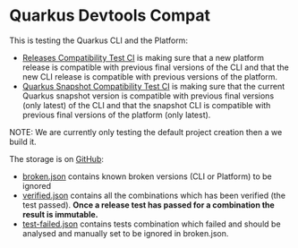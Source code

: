 # Quarkus Devtools Compat

This is testing the Quarkus CLI and the Platform:
- [Releases Compatibility Test CI](https://github.com/quarkusio/quarkus-devtools-compat/actions/workflows/releases-compatibility-test.yml) is making sure that a new platform release is compatible with previous final versions of the CLI and that the new CLI release is compatible with previous versions of the platform.
- [Quarkus Snapshot Compatibility Test CI](https://github.com/quarkusio/quarkus-devtools-compat/actions/workflows/quarkus-snapshot.yml) is making sure that the current Quarkus snapshot version is compatible with previous final versions (only latest) of the CLI and that the snapshot CLI is compatible with previous final versions of the platform (only latest).

NOTE: We are currently only testing the default project creation then a we build it.

The storage is on [GitHub](https://github.com/quarkusio/quarkus-devtools-compat/tree/main/storage/cli-compat-test):
- [broken.json](https://github.com/quarkusio/quarkus-devtools-compat/blob/main/storage/cli-compat-test/broken.json) contains known broken versions (CLI or Platform) to be ignored
- [verified.json](https://github.com/quarkusio/quarkus-devtools-compat/blob/main/storage/cli-compat-test/verified.json) contains all the combinations which has been verified (the test passed). **Once a release test has passed for a combination the result is immutable.**
- [test-failed.json](https://github.com/quarkusio/quarkus-devtools-compat/blob/main/storage/cli-compat-test/test-failed.json) contains tests combination which failed and should be analysed and manually set to be ignored in broken.json.